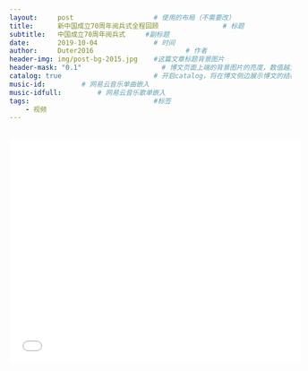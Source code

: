 ```yaml
---
layout:     post   				    # 使用的布局（不需要改）
title:      新中国成立70周年阅兵式全程回顾				# 标题 
subtitle:   中国成立70周年阅兵式     #副标题
date:       2019-10-04 				# 时间
author:     Duter2016 						# 作者
header-img: img/post-bg-2015.jpg 	#这篇文章标题背景图片
header-mask: "0.1"                    # 博文页面上端的背景图片的亮度，数值越大越黑暗
catalog: true 						# 开启catalog，将在博文侧边展示博文的结构
music-id:         # 网易云音乐单曲嵌入
music-idfull:         # 网易云音乐歌单嵌入
tags:								#标签
    - 视频
---
```


<br>
<iframe width="520" height="400" src="//player.youku.com/embed/XNDM4MDQ4Nzc0OA==" frameborder="0" allowfullscreen></iframe>

